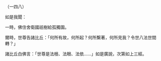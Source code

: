 （一四八）

如是我聞：

一時，佛住舍衛國祇樹給孤獨園。

爾時，世尊告諸比丘：「何所有故，何所起？何所繫著，何所見我？令世八法世間轉？」

諸比丘白佛言：「世尊是法根、法眼、法依……」如是廣說，次第如上三經。



